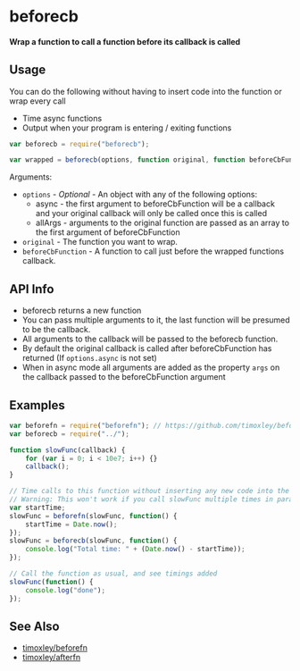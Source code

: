 # beforecb

#### Wrap a function to call a function before its callback is called

## Usage

You can do the following without having to insert code into the function or wrap every call

- Time async functions 
- Output when your program is entering / exiting functions 

```js
var beforecb = require("beforecb");

var wrapped = beforecb(options, function original, function beforeCbFunction);
```

Arguments:

- `options` - *Optional* - An object with any of the following options:
    - async - the first argument to beforeCbFunction will be a callback and your original callback will only be called once this is called
    - allArgs - arguments to the original function are passed as an array to the first argument of beforeCbFunction
- `original` - The function you want to wrap.
- `beforeCbFunction` - A function to call just before the wrapped functions callback. 

## API Info

- beforecb returns a new function
- You can pass multiple arguments to it, the last function will be presumed to be the callback. 
- All arguments to the callback will be passed to the beforecb function.
- By default the original callback is called after beforeCbFunction has returned (If `options.async` is not set)
- When in async mode all arguments are added as the property `args` on the callback passed to the beforeCbFunction argument

## Examples

```js
var beforefn = require("beforefn"); // https://github.com/timoxley/beforefn
var beforecb = require("../"); 

function slowFunc(callback) {
    for (var i = 0; i < 10e7; i++) {}
    callback();
}

// Time calls to this function without inserting any new code into the function or wrapping calls to it
// Warning: This won't work if you call slowFunc multiple times in parallel.
var startTime;
slowFunc = beforefn(slowFunc, function() {
    startTime = Date.now();
});
slowFunc = beforecb(slowFunc, function() {
    console.log("Total time: " + (Date.now() - startTime));
});

// Call the function as usual, and see timings added
slowFunc(function() {
    console.log("done");
});
```

## See Also

* [timoxley/beforefn](http://github.com/timoxley/beforefn)
* [timoxley/afterfn](http://github.com/timoxley/afterfn)